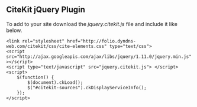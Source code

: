 ## CiteKit jQuery Plugin

To add to your site download the *jquery.citekit.js* file and include it
like below.

`````````````````````
<link rel="stylesheet" href="http://folio.dyndns-web.com/citekit/css/cite-elements.css" type="text/css">
<script src="http://ajax.googleapis.com/ajax/libs/jquery/1.11.0/jquery.min.js" ></script>
<script type="text/javascript" src="jquery.citekit.js"> </script>
<script>
	$(function() {
		$(document).ckLoad();
		$("#citekit-sources").ckDisplayServiceInfo();
	});
</script>

``````````````````````
